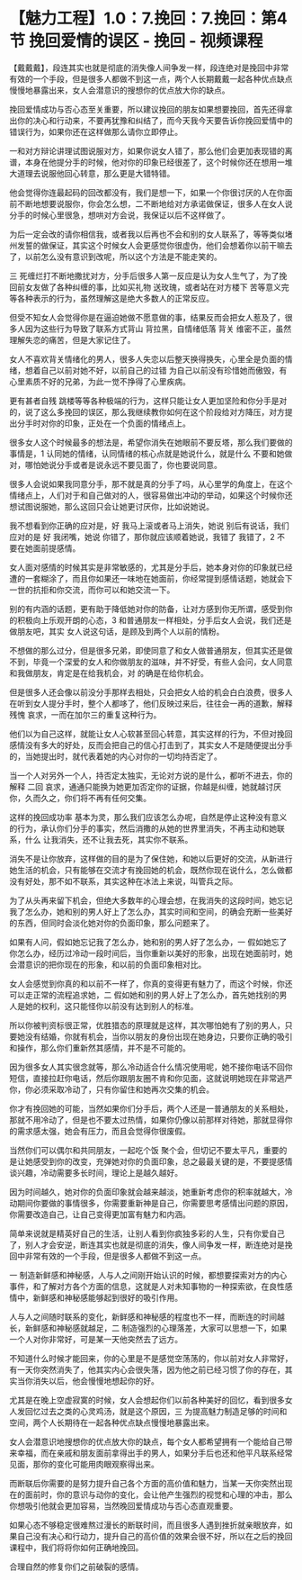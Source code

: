 # 【魅力工程】1.0：7.挽回：7.挽回：第4节 挽回爱情的误区 - 挽回 - 视频课程

【戴戴戴】，段连其实也就是彻底的消失像人间争发一样，段连绝对是挽回中非常有效的一个手段，但是很多人都做不到这一点，两个人长期戴戴一起各种优点缺点慢慢地暴露出来，女人会潜意识的搜想你的优点放大你的缺点。

挽回爱情成功与否心态至关重要，所以建议挽回的朋友如果想要挽回，首先还得拿出你的决心和行动来，不要再犹豫和纠结了，而今天我今天要告诉你挽回爱情中的错误行为，如果你还在这样做那么请你立即停止。

一和对方辩论讲理试图说服对方，如果你说女人错了，那么他们会更加表现错的离谱，本身在他提分手的时候，他对你的印象已经很差了，这个时候你还在想用一堆大道理去说服他回心转意，那么更是大错特错。

他会觉得你连最起码的回改都没有，我们是想一下，如果一个你很讨厌的人在你面前不断地想要说服你，你会怎么想，二不断地给对方承诺做保证，很多人在女人说分手的时候心里很急，想哄对方会说，我保证以后不这样做了。

为后一定会改的请你相信我，或者我以后再也不会和别的女人联系了，等等类似堵州发誓的做保证，其实这个时候女人会更感觉你很虚伪，他们会想着你以前干嘛去了，以前怎么没有意识到改呢，所以这个方法是不能走笑的。

三 死缠烂打不断地撒扰对方，分手后很多人第一反应是认为女人生气了，为了挽回前女友做了各种纠缠的事，比如买礼物 送玫瑰，或者站在对方楼下 苦等意义完等各种表示的行为，虽然理解这是绝大多数人的正常反应。

但受不知女人会觉得你是在逼迫她做不愿意做的事，结果反而会把女人惹及了，很多人因为这些行为导致了联系方式背山 背拉黑，自情绪低落 背关 维密不正，虽然理解失恋的痛苦，但是大家记住了。

女人不喜欢背关情绪化的男人，很多人失恋以后整天换得换失，心里全是负面的情绪，想着自己以前对她不好，以前自己的过错 为自己以前没有珍惜她而傲毁，有心里素质不好的兄弟，为此一觉不挣得了心里疾病。

更有甚者自残 跳楼等等各种极端的行为，这样只能让女人更加坚险和你分手是对的，说了这么多挽回的误区，那么我继续教你如何在这个阶段给对方降压，对方提出分手时对你的印象，正处在一个负面的情绪点上。

很多女人这个时候最多的想法是，希望你消失在她眼前不要反塔，那么我们要做的事情是，1 认同她的情绪，认同情绪的核心点就是她说什么，就是什么 不要和她做对，哪怕她说分手或者是说永远不要见面了，你也要说同意。

很多人会说如果我同意分手，那不就是真的分手了吗，从心里学的角度上，在这个情绪点上，人们对于和自己做对的人，很容易做出冲动的举动，如果这个时候你还想试图说服她，那么这回只会让她更讨厌你，比如说她说。

我不想看到你正确的应对是，好 我马上滚或者马上消失，她说 别后有说话，我们应对的是 好 我闭嘴，她说 你错了，那你就应该顺着她说，我错了 我错了，2 不要在她面前提感情。

女人面对感情的时候其实是非常敏感的，尤其是分手后，她本身对你的印象就已经遭的一套糊涂了，而且你如果还一味地在她面前，你经常提到感情话题，她就会下一世的抗拒和你交流，而你可以和她交流一下。

别的有内涵的话题，更有助于降低她对你的防备，让对方感到你无所谓，感受到你的积极向上乐观开朗的心态，3 和普通朋友一样相处，分手后女人会说，我们还是做朋友吧，其实 女人说这句话，是顾及到两个人以前的情粉。

不想做的那么过分，但是很多兄弟，即使同意了和女人做普通朋友，但其实还是做不到，毕竟一个深爱的女人和你做朋友的滋味，并不好受，有些人会问，女人同意和我做朋友，肯定是在给我机会，对 的确是在给你机会。

但是很多人还会像以前没分手那样去相处，只会把女人给的机会白白浪费，很多人在听到女人提分手时，整个人都哆了，他们反映过来后，往往会一再的道歉，解释 残愧 哀求，一而在加尔三的重复这种行为。

他们以为自己这样，就能让女人心软甚至回心转意，其实这样的行为，不但对挽回感情没有多大的好处，反而会把自己的信心打击到了，其实女人不是随便提出分手的，当她提出时，就代表着她的内心对你的一切均持否定了。

当一个人对另外一个人，持否定太独实，无论对方说的是什么，都听不进去，你的解释 二回 哀求，通通只能换为她更加否定你的证据，你越是纠缠，她就越讨厌你，久而久之，你们将不再有任何交集。

这样的挽回成功率 基本为灵，那么我们应该怎么办呢，自然是停止这种没有意义的行为，承认你们分手的事实，然后消撒的从她的世界里消失，不再主动和她联系，什么 让我消失，还不让我去死，其实你不联系。

消失不是让你放弃，这样做的目的是为了保住她，和她以后更好的交流，从新进行她生活的机会，只有能够在交流才有挽回她的机会，既然你现在说什么，怎么做都没有好处，那不如不联系，其实这种在冰法上来说，叫管兵之际。

为了从头再来留下机会，但绝大多数年的心理会想，在我消失的这段时间，她忘记我了怎么办，她和别的男人好上了怎么办，其实时间和空间，的确会充断一些美好的东西，但同时会淡化她对你的负面印象，那么问题来了。

如果有人问，假如她忘记我了怎么办，她和别的男人好了怎么办，一 假如她忘了你怎么办，经历过冷动一段时间后，当你重新以美好的形象，出现在她面前时，她会潜意识的把你现在的形象，和以前的负面印象相对比。

女人会感觉到你真的和以前不一样了，你真的变得更有魅力了，而这个时候，你还可以走正常的流程追求她，二 假如她和别的男人好上了怎么办，首先她找别的男人是她的权利，这只能怪你以前没有达到别人的标准。

所以你被判资标很正常，优胜猎态的原理就是这样，其次哪怕她有了别的男人，只要她没有结婚，你就有机会，当你以朋友的身份出现在她身边，只要你正确的吸引和操作，那么你们重新然其感情，并不是不可能的。

因为很多女人其实很念就等，那么冷动适合什么情况使用呢，她不接你电话不回你短信，直接拉赶你电话，然后你跟朋友圈不肯和你见面，这就说明她现在非常逃严你，你必须采取冷动了，只有你留住和她再次交集的机会。

你才有挽回她的可能，当然如果你们分手后，两个人还是一普通朋友的关系相处，那就不用冷动了，但是也不要太过热情，如果你仍像以前那样对待她，那就显得你的需求感太强，她会有压力，而且会觉得你很废假。

当然你们可以偶尔和共同朋友，一起吃个饭 聚个会，但切记不要太平凡，重要的是让她感受到你的改变，充弹她对你的负面印象，总之最最关键的是，不要提感情 谈兴趣，冷动需要多长时间，理论上是越久越好。

因为时间越久，她对你的负面印象就会越来越淡，她重新考虑你的积率就越大，冷动期间你要做的事情很多，你需要重新神是自己，你需要思考感情出问题的原因，你需要改造自己，让自己变得更加富有魅力和内涵。

简单来说就是精英好自己的生活，让别人看到你疯独多彩的人生，只有你爱自己了，别人才会安逆，断连其实也就是彻底的消失，像人间争发一样，断连绝对是挽回中非常有效的一个手段，但是很多人都做不到这一点。

一 制造新鲜感和神秘感，人与人之间刚开始认识的时候，都想要探索对方的内心事件，和了解对方各个方面的信息，这就是人对未知事物的一种探索欲，在良性感情中，新鲜感和神秘感能够起到很好的吸引作用。

人与人之间随时联系的变化，新鲜感和神秘感的程度也不一样，而断连的时间越长，新鲜感和神秘感就越足，二 制造强烈的心理落差，大家可以思想一下，如果一个人对你非常好，可是某一天他突然去了远方。

不知道什么时候才能回来，你的心里是不是感觉空荡荡的，你以前对女人非常好，有一天你突然消失了，他其实内心会很失落，因为他之前已经习惯了你的存在，其实当你消失以后，他会慢慢地想起你的好。

尤其是在晚上空虚寂寞的时候，女人会想起你们以前各种美好的回忆，看到很多女人发回忆过去之类的心灵鸡汤，就是这个原因，三 为提高魅力制造足够的时间和空间，两个人长期待在一起各种优点缺点慢慢地暴露出来。

女人会潜意识地搜想你的优点放大你的缺点，每个女人都希望拥有一个能给自己带来幸福，而在亲戚和朋友面前拿得出手的男人，如果分手后也还和他平凡联系经常见面，那你的变化可能用肉眼观察得出来。

而断联后你需要的是努力提升自己各个方面的高价值和魅力，当某一天你突然出现在的面前时，你的意识与动你的变化，会让他产生强烈的视觉和心理的冲击，那么你想吸引他就会更加容易，当然晚回爱情成功与否心态直观重要。

如果心态不够稳定很难熬过漫长的断联时间，而且很多人遇到挫折就亲眼放弃，如果自己没有决心和行动力，提升自己的高价值的效果会很不好，所以在之后的挽回课程中，我们将将你如何正确地挽回。

合理自然的修复你们之前破裂的感情。